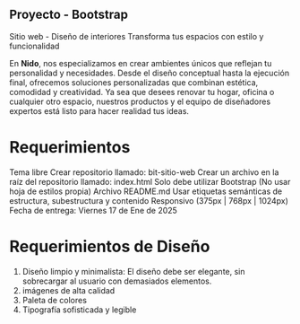 ## Proyecto - Bootstrap
Sitio web - Diseño de interiores
Transforma tus espacios con estilo y funcionalidad

En **Nido**, nos especializamos en crear ambientes únicos que reflejan tu personalidad y necesidades. Desde el diseño conceptual hasta la ejecución final, ofrecemos soluciones personalizadas que combinan estética, comodidad y creatividad. Ya sea que desees renovar tu hogar, oficina o cualquier otro espacio, nuestros productos y el equipo de diseñadores expertos está listo para hacer realidad tus ideas.

# Requerimientos

Tema libre
Crear repositorio llamado: bit-sitio-web
Crear un archivo en la raíz del repositorio llamado: index.html
Solo debe utilizar Bootstrap (No usar hoja de estilos propia)
Archivo README.md
Usar etiquetas semánticas de estructura, subestructura y contenido
Responsivo (375px | 768px | 1024px)
Fecha de entrega: Viernes 17 de Ene de 2025

# Requerimientos de Diseño
1. Diseño limpio y minimalista: El diseño debe ser elegante, sin sobrecargar al usuario con demasiados elementos.
2. imágenes de alta calidad
3. Paleta de colores  
4. Tipografía sofisticada y legible

